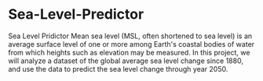 # Sea-Level-Predictor
Sea Level Pridictor
Mean sea level (MSL, often shortened to sea level) is an average surface level of one or more among Earth's coastal bodies of water from which heights such as elevation may be measured.
In this project, we will analyze a dataset of the global average sea level change since 1880, and use the data to predict the sea level change through year 2050.

